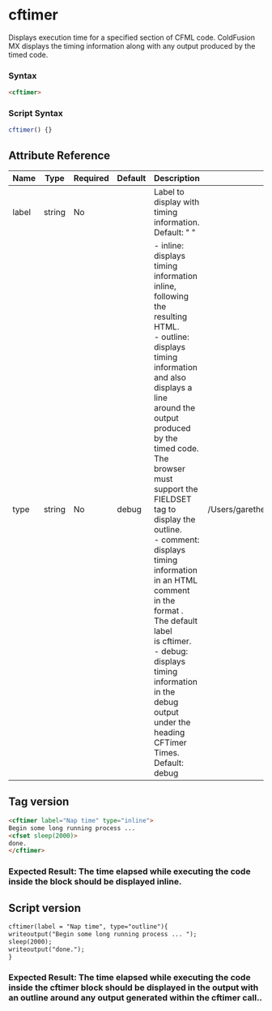 # cftimer

Displays execution time for a specified section of
 CFML code. ColdFusion MX displays the timing information
 along with any output produced by the timed code.

### Syntax

```html
<cftimer>
```

### Script Syntax

```javascript
cftimer() {}
```

## Attribute Reference

| Name | Type | Required | Default | Description | Values |
| --- | --- | --- | --- | --- | --- |
| label | string | No |  | Label to display with timing information.<br /> Default: " " |  |
| type | string | No | debug | - inline: displays timing information inline, following the<br /> resulting HTML.<br /> - outline: displays timing information and also displays a line<br /> around the output produced by the timed code. The browser<br /> must support the FIELDSET tag to display the outline.<br /> - comment: displays timing information in an HTML comment<br /> in the format <!-- label: elapsed-time ms -->. The default label<br /> is cftimer.<br /> - debug: displays timing information in the debug output<br /> under the heading CFTimer Times.<br /> Default: debug | /Users/garethedwards/development/github/cfdocs/docs/tags/cftimer.md|debug |

## Tag version

```html
<cftimer label="Nap time" type="inline">
Begin some long running process ...
<cfset sleep(2000)>
done.
</cftimer>
```

### Expected Result: The time elapsed while executing the code inside the <cftimer> block should be displayed inline.

## Script version

```html
cftimer(label = "Nap time", type="outline"){
writeoutput("Begin some long running process ... ");
sleep(2000);
writeoutput("done.");
}
```

### Expected Result: The time elapsed while executing the code inside the cftimer block should be displayed in the output with an outline around any output generated within the cftimer call..
